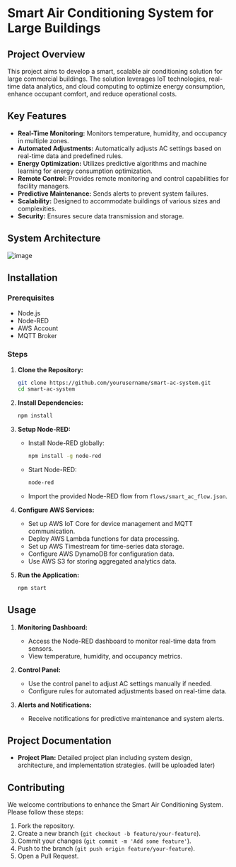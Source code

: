 # Smart Air Conditioning System for Large Buildings

## Project Overview

This project aims to develop a smart, scalable air conditioning solution for large commercial buildings. The solution leverages IoT technologies, real-time data analytics, and cloud computing to optimize energy consumption, enhance occupant comfort, and reduce operational costs.

## Key Features

- **Real-Time Monitoring:** Monitors temperature, humidity, and occupancy in multiple zones.
- **Automated Adjustments:** Automatically adjusts AC settings based on real-time data and predefined rules.
- **Energy Optimization:** Utilizes predictive algorithms and machine learning for energy consumption optimization.
- **Remote Control:** Provides remote monitoring and control capabilities for facility managers.
- **Predictive Maintenance:** Sends alerts to prevent system failures.
- **Scalability:** Designed to accommodate buildings of various sizes and complexities.
- **Security:** Ensures secure data transmission and storage.

## System Architecture
![image](https://github.com/user-attachments/assets/e62a0534-e494-400b-abe2-b27bf2da16a5)


## Installation

### Prerequisites

- Node.js
- Node-RED
- AWS Account
- MQTT Broker

### Steps

1. **Clone the Repository:**
    ```bash
    git clone https://github.com/yourusername/smart-ac-system.git
    cd smart-ac-system
    ```

2. **Install Dependencies:**
    ```bash
    npm install
    ```

3. **Setup Node-RED:**
    - Install Node-RED globally:
      ```bash
      npm install -g node-red
      ```
    - Start Node-RED:
      ```bash
      node-red
      ```
    - Import the provided Node-RED flow from `flows/smart_ac_flow.json`.

4. **Configure AWS Services:**
    - Set up AWS IoT Core for device management and MQTT communication.
    - Deploy AWS Lambda functions for data processing.
    - Set up AWS Timestream for time-series data storage.
    - Configure AWS DynamoDB for configuration data.
    - Use AWS S3 for storing aggregated analytics data.

5. **Run the Application:**
    ```bash
    npm start
    ```

## Usage

1. **Monitoring Dashboard:**
    - Access the Node-RED dashboard to monitor real-time data from sensors.
    - View temperature, humidity, and occupancy metrics.

2. **Control Panel:**
    - Use the control panel to adjust AC settings manually if needed.
    - Configure rules for automated adjustments based on real-time data.

3. **Alerts and Notifications:**
    - Receive notifications for predictive maintenance and system alerts.

## Project Documentation

- **Project Plan:** Detailed project plan including system design, architecture, and implementation strategies. (will be uploaded later)

## Contributing

We welcome contributions to enhance the Smart Air Conditioning System. Please follow these steps:

1. Fork the repository.
2. Create a new branch (`git checkout -b feature/your-feature`).
3. Commit your changes (`git commit -m 'Add some feature'`).
4. Push to the branch (`git push origin feature/your-feature`).
5. Open a Pull Request.
